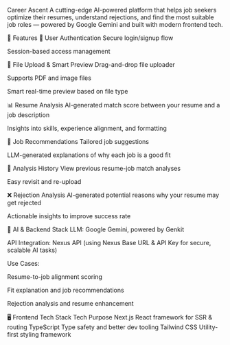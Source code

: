 Career Ascent
A cutting-edge AI-powered platform that helps job seekers optimize their resumes, understand rejections, and find the most suitable job roles — powered by Google Gemini and built with modern frontend tech.

🚀 Features
🔐 User Authentication
Secure login/signup flow

Session-based access management

📎 File Upload & Smart Preview
Drag-and-drop file uploader

Supports PDF and image files

Smart real-time preview based on file type

📊 Resume Analysis
AI-generated match score between your resume and a job description

Insights into skills, experience alignment, and formatting

📌 Job Recommendations
Tailored job suggestions

LLM-generated explanations of why each job is a good fit

📁 Analysis History
View previous resume-job match analyses

Easy revisit and re-upload

❌ Rejection Analysis
AI-generated potential reasons why your resume may get rejected

Actionable insights to improve success rate

🧠 AI & Backend Stack
LLM: Google Gemini, powered by Genkit

API Integration: Nexus API (using Nexus Base URL & API Key for secure, scalable AI tasks)

Use Cases:

Resume-to-job alignment scoring

Fit explanation and job recommendations

Rejection analysis and resume enhancement

🖥️ Frontend Tech Stack
Tech	Purpose
Next.js	React framework for SSR & routing
TypeScript	Type safety and better dev tooling
Tailwind CSS	Utility-first styling framework

